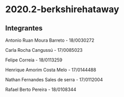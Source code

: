# 2020.2-berkshirehataway

## Integrantes

Antonio Ruan Moura Barreto - 18/0030272

Carla Rocha Cangussú - 17/0085023

Felipe Correia - 18/0113259

Henrique Amorim Costa Melo - 17/0144488

Nathan Fernandes Sales de serra - 17/0112004

Rafael Berto Pereira - 18/0108344


